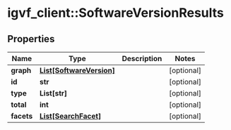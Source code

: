 # igvf_client::SoftwareVersionResults


## Properties
Name | Type | Description | Notes
------------ | ------------- | ------------- | -------------
**graph** | [**List[SoftwareVersion]**](SoftwareVersion.md) |  | [optional] 
**id** | **str** |  | [optional] 
**type** | **List[str]** |  | [optional] 
**total** | **int** |  | [optional] 
**facets** | [**List[SearchFacet]**](SearchFacet.md) |  | [optional] 


